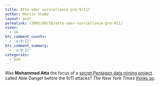 ```yaml
---
title: Atta uder surviellance pre-9/11?
author: Martin Stabe
layout: post
permalink: /2005/08/10/atta-uder-surviellance-pre-911/
views:
  - 16
btc_comment_counts:
  - 'a:0:{}'
btc_comment_summary:
  - 'a:0:{}'
categories:
  - USA
---
```

Was **Mohammed Atta** the focus of a [secret Pentagon data mining project][1] called Able Danger before the 9/11 attacks? *The New York Times* [thinks so][2].

 [1]: http://americaabroad.tpmcafe.com/story/2005/8/10/155920/735
 [2]: http://www.nytimes.com/2005/08/09/politics/09intel.html?pagewanted=all